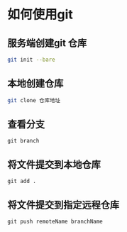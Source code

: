 # 如何使用git
## 服务端创建git 仓库

``` sh
git init --bare 
```
## 本地创建仓库
```sh
git clone 仓库地址
```
## 查看分支
``` git
git branch
```
## 将文件提交到本地仓库
```
git add .
```
## 将文件提交到指定远程仓库
```
git push remoteName branchName
```

